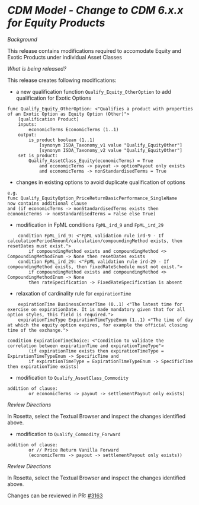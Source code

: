 # *CDM Model - Change to CDM 6.x.x for Equity Products*

_Background_

This release contains modifications required to accomodate Equity and Exotic Products under individual Asset Classes

_What is being released?_

This release creates following modifications:
- a new qualification function `Qualify_Equity_OtherOption` to add qualification for Exotic Options
```
func Qualify_Equity_OtherOption: <"Qualifies a product with properties of an Exotic Option as Equity Option (Other)">
    [qualification Product]
    inputs:
        economicTerms EconomicTerms (1..1)
    output:
        is_product boolean (1..1)
            [synonym ISDA_Taxonomy_v1 value "Qualify_EquityOther"]
            [synonym ISDA_Taxonomy_v2 value "Qualify_EquityOther"]
    set is_product:
        Qualify_AssetClass_Equity(economicTerms) = True
            and economicTerms -> payout -> optionPayout only exists
            and economicTerms -> nonStandardisedTerms = True
```
- changes in existing options to avoid duplicate qualification of options
```
e.g.
func Qualify_EquityOption_PriceReturnBasicPerformance_SingleName
now contains additional clause
and (if economicTerms -> nonStandardisedTerms exists then economicTerms -> nonStandardisedTerms = False else True)
```

- modification in FpML conditions `FpML_ird_9` and `FpML_ird_29`
```
    condition FpML_ird_9: <"FpML validation rule ird-9 - If calculationPeriodAmount/calculation/compoundingMethod exists, then resetDates must exist.">
        if compoundingMethod exists and compoundingMethod <> CompoundingMethodEnum -> None then resetDates exists
    condition FpML_ird_29: <"FpML validation rule ird-29 - If compoundingMethod exists, then fixedRateSchedule must not exist.">
        if compoundingMethod exists and compoundingMethod <> CompoundingMethodEnum -> None
        then rateSpecification -> FixedRateSpecification is absent
```
- relaxation of cardinality rule for `expirationTime`
```
    expirationTime BusinessCenterTime (0..1) <"The latest time for exercise on expirationDate. It is made mandatory given that for all option styles, this field is required.">
    expirationTimeType ExpirationTimeTypeEnum (1..1) <"The time of day at which the equity option expires, for example the official closing time of the exchange.">

condition ExpirationTimeChoice: <"Condition to validate the correlation between expirationTime and expirationTimeType">
        (if expirationTime exists then expirationTimeType = ExpirationTimeTypeEnum -> SpecificTime and 
        if expirationTimeType = ExpirationTimeTypeEnum -> SpecificTime then expirationTime exists)
```
- modification to `Qualify_AssetClass_Commodity`
```
addition of clause:
        or economicTerms -> payout -> settlementPayout only exists)
```
_Review Directions_

In Rosetta, select the Textual Browser and inspect the changes identified above.

- modification to `Qualify_Commodity_Forward`
```
addition of clause:
        or // Price Return Vanilla Forward
        (economicTerms -> payout -> settlementPayout only exists))
```
_Review Directions_

In Rosetta, select the Textual Browser and inspect the changes identified above.

Changes can be reviewed in PR: [#3163](https://github.com/finos/common-domain-model/issues/3163)
